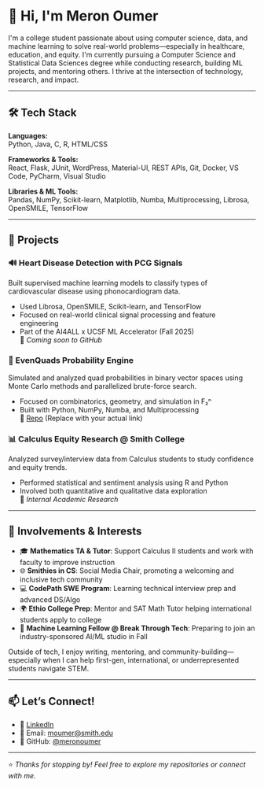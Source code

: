 # 👋 Hi, I'm Meron Oumer

I'm a college student passionate about using computer science, data, and machine learning to 
solve real-world problems—especially in healthcare, education, and equity. I'm currently pursuing a 
Computer Science and Statistical Data Sciences degree while conducting research, building ML projects, and mentoring others. 
I thrive at the intersection of technology, research, and impact.

---

## 🛠️ Tech Stack

**Languages:**  
Python, Java, C, R, HTML/CSS

**Frameworks & Tools:**  
React, Flask, JUnit, WordPress, Material-UI, REST APIs, Git, Docker, VS Code, PyCharm, Visual Studio

**Libraries & ML Tools:**  
Pandas, NumPy, Scikit-learn, Matplotlib, Numba, Multiprocessing, Librosa, OpenSMILE, TensorFlow

---

## 🚀 Projects

### 🔊 Heart Disease Detection with PCG Signals  
Built supervised machine learning models to classify types of cardiovascular disease using phonocardiogram data.  
- Used Librosa, OpenSMILE, Scikit-learn, and TensorFlow  
- Focused on real-world clinical signal processing and feature engineering  
- Part of the AI4ALL x UCSF ML Accelerator (Fall 2025)  
🔗 *Coming soon to GitHub*

### 🎲 EvenQuads Probability Engine  
Simulated and analyzed quad probabilities in binary vector spaces using Monte Carlo methods and parallelized brute-force search.  
- Focused on combinatorics, geometry, and simulation in F₂ⁿ  
- Built with Python, NumPy, Numba, and Multiprocessing  
🔗 [Repo](https://github.com/yourusername/evenquads-probability) (Replace with your actual link)

### 📊 Calculus Equity Research @ Smith College  
Analyzed survey/interview data from Calculus students to study confidence and equity trends.  
- Performed statistical and sentiment analysis using R and Python  
- Involved both quantitative and qualitative data exploration  
🔗 *Internal Academic Research*

---

## 🌱 Involvements & Interests

- 🎓 **Mathematics TA & Tutor**: Support Calculus II students and work with faculty to improve instruction  
- 🌐 **Smithies in CS**: Social Media Chair, promoting a welcoming and inclusive tech community  
- 💻 **CodePath SWE Program**: Learning technical interview prep and advanced DS/Algo  
- 🌍 **Ethio College Prep**: Mentor and SAT Math Tutor helping international students apply to college  
- 🧠 **Machine Learning Fellow @ Break Through Tech**: Preparing to join an industry-sponsored AI/ML studio in Fall  

Outside of tech, I enjoy writing, mentoring, and community-building—especially when I can help first-gen, international, or underrepresented students navigate STEM.

---

## 📫 Let’s Connect!

- 💼 [LinkedIn](https://www.linkedin.com/in/meronoumer/)  
- 📨 Email: moumer@smith.edu 
- 🐙 GitHub: [@meronoumer](https://github.com/meronoumer)

---

⭐ *Thanks for stopping by! Feel free to explore my repositories or connect with me.*

